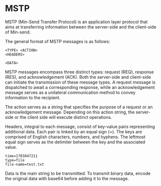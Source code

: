 # MSTP

MSTP (Min-Send Transfer Protocol) is an application layer protocol that aims at transferring information between the server-side and the client-side of Min-send.

The general format of MSTP messages is as follows:

~~~text
<TYPE> <ACTION> 
<HEADERS>

<DATA>
~~~

MSTP messages encompass three distinct types: request (REQ), response (RES), and acknowledgement (ACK). Both the server-side and client-side can initiate the transmission of these message types. A request message is dispatched to await a corresponding response, while an acknowledgement message serves as a unilateral communication method to convey information to the recipient.

The action serves as a string that specifies the purpose of a request or an acknowledgement message. Depending on this action string, the server-side or the client side will execute distinct operations.

Headers, integral to each message, consist of key-value pairs representing additional data. Each pair is linked by an equal sign (=). The keys are comprised of English characters, numbers, and hyphens. The leftmost equal sign serves as the delimiter between the key and the associated value.

~~~text
time=1703847211
type=file
file-name=test.txt
~~~

Data is the main string to be transmitted. To transmit binary data, encode the original data with base64 before adding it to the message.